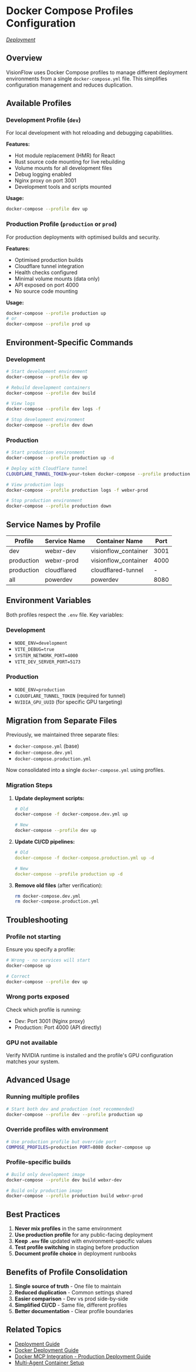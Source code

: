 # Docker Compose Profiles Configuration

*[Deployment](../index.md)*

## Overview

VisionFlow uses Docker Compose profiles to manage different deployment environments from a single `docker-compose.yml` file. This simplifies configuration management and reduces duplication.

## Available Profiles

### Development Profile (`dev`)
For local development with hot reloading and debugging capabilities.

**Features:**
- Hot module replacement (HMR) for React
- Rust source code mounting for live rebuilding
- Volume mounts for all development files
- Debug logging enabled
- Nginx proxy on port 3001
- Development tools and scripts mounted

**Usage:**
```bash
docker-compose --profile dev up
```

### Production Profile (`production` or `prod`)
For production deployments with optimised builds and security.

**Features:**
- Optimised production builds
- Cloudflare tunnel integration
- Health checks configured
- Minimal volume mounts (data only)
- API exposed on port 4000
- No source code mounting

**Usage:**
```bash
docker-compose --profile production up
# or
docker-compose --profile prod up
```

## Environment-Specific Commands

### Development
```bash
# Start development environment
docker-compose --profile dev up

# Rebuild development containers
docker-compose --profile dev build

# View logs
docker-compose --profile dev logs -f

# Stop development environment
docker-compose --profile dev down
```

### Production
```bash
# Start production environment
docker-compose --profile production up -d

# Deploy with Cloudflare tunnel
CLOUDFLARE_TUNNEL_TOKEN=your-token docker-compose --profile production up -d

# View production logs
docker-compose --profile production logs -f webxr-prod

# Stop production environment
docker-compose --profile production down
```

## Service Names by Profile

| Profile | Service Name | Container Name | Port |
|---------|-------------|----------------|------|
| dev | webxr-dev | visionflow_container | 3001 |
| production | webxr-prod | visionflow_container | 4000 |
| production | cloudflared | cloudflared-tunnel | - |
| all | powerdev | powerdev | 8080 |

## Environment Variables

Both profiles respect the `.env` file. Key variables:

### Development
- `NODE_ENV=development`
- `VITE_DEBUG=true`
- `SYSTEM_NETWORK_PORT=4000`
- `VITE_DEV_SERVER_PORT=5173`

### Production
- `NODE_ENV=production`
- `CLOUDFLARE_TUNNEL_TOKEN` (required for tunnel)
- `NVIDIA_GPU_UUID` (for specific GPU targeting)

## Migration from Separate Files

Previously, we maintained three separate files:
- `docker-compose.yml` (base)
- `docker-compose.dev.yml`
- `docker-compose.production.yml`

Now consolidated into a single `docker-compose.yml` using profiles.

### Migration Steps

1. **Update deployment scripts:**
   ```bash
   # Old
   docker-compose -f docker-compose.dev.yml up

   # New
   docker-compose --profile dev up
   ```

2. **Update CI/CD pipelines:**
   ```yaml
   # Old
   docker-compose -f docker-compose.production.yml up -d

   # New
   docker-compose --profile production up -d
   ```

3. **Remove old files** (after verification):
   ```bash
   rm docker-compose.dev.yml
   rm docker-compose.production.yml
   ```

## Troubleshooting

### Profile not starting
Ensure you specify a profile:
```bash
# Wrong - no services will start
docker-compose up

# Correct
docker-compose --profile dev up
```

### Wrong ports exposed
Check which profile is running:
- Dev: Port 3001 (Nginx proxy)
- Production: Port 4000 (API directly)

### GPU not available
Verify NVIDIA runtime is installed and the profile's GPU configuration matches your system.

## Advanced Usage

### Running multiple profiles
```bash
# Start both dev and production (not recommended)
docker-compose --profile dev --profile production up
```

### Override profiles with environment
```bash
# Use production profile but override port
COMPOSE_PROFILES=production PORT=8080 docker-compose up
```

### Profile-specific builds
```bash
# Build only development image
docker-compose --profile dev build webxr-dev

# Build only production image
docker-compose --profile production build webxr-prod
```

## Best Practices

1. **Never mix profiles** in the same environment
2. **Use production profile** for any public-facing deployment
3. **Keep `.env` file** updated with environment-specific values
4. **Test profile switching** in staging before production
5. **Document profile choice** in deployment runbooks

## Benefits of Profile Consolidation

1. **Single source of truth** - One file to maintain
2. **Reduced duplication** - Common settings shared
3. **Easier comparison** - Dev vs prod side-by-side
4. **Simplified CI/CD** - Same file, different profiles
5. **Better documentation** - Clear profile boundaries

## Related Topics

- [Deployment Guide](../deployment/index.md)
- [Docker Deployment Guide](../deployment/docker.md)
- [Docker MCP Integration - Production Deployment Guide](../deployment/docker-mcp-integration.md)
- [Multi-Agent Container Setup](../deployment/multi-agent-setup.md)
